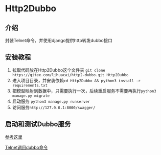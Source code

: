 # Http2Dubbo

## 介绍
封装Telnet命令，并使用django提供http转发dubbo接口

## 安装教程

1. 拉取代码放在Http2Dubbo这个文件夹 `git clone https://gitee.com/lihuacai/http2-dubbo.git Http2Dubbo`
2. 进入项目目录，并安装依赖`cd Http2Dubbo && python3 install -r requirements.txt`
3. 把模型映射到数据中，只需要执行一次，后续重启服务不需要再执行`python3 manage.py migrate`
4. 启动服务 `python3 manage.py runserver`
5. 访问服务`http://127.0.0.1:8000/swagger/`



## 启动和测试Dubbo服务
[参考这里](https://github.com/lihuacai168/dubbo-docker.git)

[Telnet调用dubbo命令](http://dubbo.apache.org/zh-cn/docs/user/references/telnet.html)
